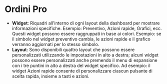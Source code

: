 # **Ordini Pro**

- **Widget**: Riquadri all'interno di ogni layout della dashboard per mostrare informazioni specifiche. Esempio: Preventivo, Azioni rapide, Grafici, ecc. Questi widget possono essere raggruppati in base ai colori. Esempio: se il simbolo nel widget preventivo cambia, le azioni rapide e il grafico verranno aggiornati per lo stesso simbolo.
- **Layout**: Sono disponibili quattro layout che possono essere personalizzati utilizzando le impostazioni in alto a destra; alcuni widget possono essere personalizzati anche premendo il menu di espansione con i tre puntini in alto a destra del widget specifico. Ad esempio: il widget Azioni rapide consente di personalizzare ciascun pulsante di scelta rapida, insieme a tasti e azioni.